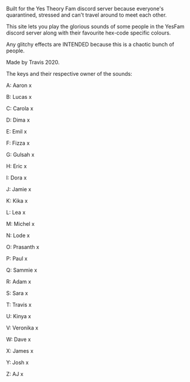 Built for the Yes Theory Fam discord server because everyone's quarantined, stressed and can't travel around to meet each other.

This site lets you play the glorious sounds of some people in the YesFam discord server along with their favourite hex-code specific colours. 

Any glitchy effects are INTENDED because this is a chaotic bunch of people.

Made by Travis 2020.

The keys and their respective owner of the sounds:

A: Aaron x

B: Lucas x

C: Carola x

D: Dima x

E: Emil x

F: Fizza x

G: Gulsah x

H: Eric x

I: Dora x

J: Jamie x

K: Kika x

L: Lea x

M: Michel x

N: Lode x

O: Prasanth x

P: Paul x

Q: Sammie x

R: Adam x

S: Sara x

T: Travis x

U: Kinya x

V: Veronika x

W: Dave x

X: James x

Y: Josh x

Z: AJ x
